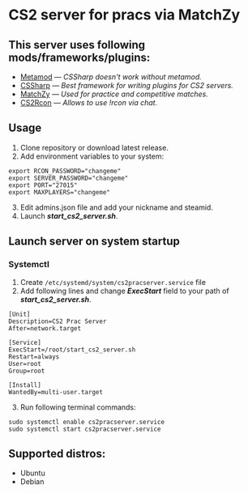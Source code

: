 # CS2 server for pracs via MatchZy


## This server uses following mods/frameworks/plugins:
- [Metamod](https://www.sourcemm.net/downloads.php?branch=stable) — _CSSharp doesn't work without metamod._
- [CSSharp](https://github.com/roflmuffin/CounterStrikeSharp) — _Best framework for writing plugins for CS2 servers._
- [MatchZy](https://github.com/shobhit-pathak/MatchZy) — _Used for practice and competitive matches._
- [CS2Rcon](https://github.com/LordFetznschaedl/CS2Rcon) — _Allows to use !rcon via chat._


## Usage
1. Clone repository or download latest release.
2. Add environment variables to your system:
```
export RCON_PASSWORD="changeme"
export SERVER_PASSWORD="changeme"
export PORT="27015"
export MAXPLAYERS="changeme"
```
3. Edit admins.json file and add your nickname and steamid.
4. Launch **_start_cs2_server.sh_**.


## Launch server on system startup 
### Systemctl
1. Create `/etc/systemd/system/cs2pracserver.service` file
2. Add following lines and change **_ExecStart_** field to your path of **_start_cs2_server.sh_**.
```
[Unit]
Description=CS2 Prac Server
After=network.target

[Service]
ExecStart=/root/start_cs2_server.sh
Restart=always
User=root
Group=root

[Install]
WantedBy=multi-user.target
```
3. Run following terminal commands:
```
sudo systemctl enable cs2pracserver.service
sudo systemctl start cs2pracserver.service
```


## Supported distros:
- Ubuntu
- Debian
